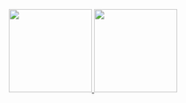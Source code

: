<div align="center">
  <a href="https://github.com/lg-freire">
  <div display="flex">
    <img height="150em" src="https://github-readme-stats.vercel.app/api?username=lg-freire&show_icons=true&theme=highcontrast&include_all_commits=true&count_private=true"/>
    <img height="150em"  src="https://github-readme-stats.vercel.app/api/top-langs/?username=lg-freire&layout=compact&langs_count=7&theme=highcontrast"/>
  </div>
</div>
